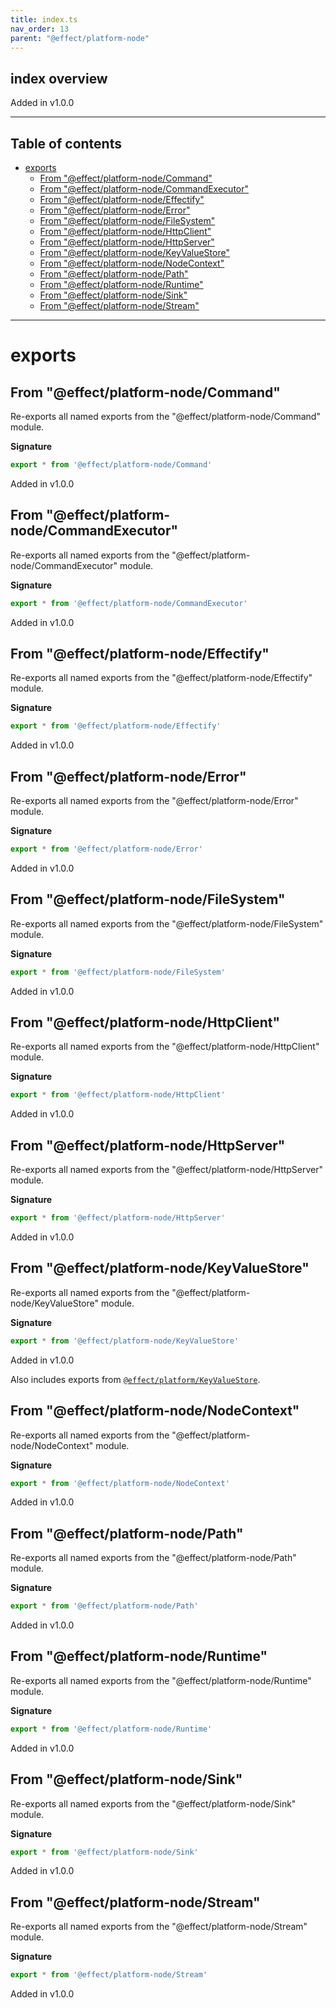 ```yaml
---
title: index.ts
nav_order: 13
parent: "@effect/platform-node"
---
```


## index overview

Added in v1.0.0

---

<h2 class="text-delta">Table of contents</h2>

- [exports](#exports)
  - [From "@effect/platform-node/Command"](#from-effectplatform-nodecommand)
  - [From "@effect/platform-node/CommandExecutor"](#from-effectplatform-nodecommandexecutor)
  - [From "@effect/platform-node/Effectify"](#from-effectplatform-nodeeffectify)
  - [From "@effect/platform-node/Error"](#from-effectplatform-nodeerror)
  - [From "@effect/platform-node/FileSystem"](#from-effectplatform-nodefilesystem)
  - [From "@effect/platform-node/HttpClient"](#from-effectplatform-nodehttpclient)
  - [From "@effect/platform-node/HttpServer"](#from-effectplatform-nodehttpserver)
  - [From "@effect/platform-node/KeyValueStore"](#from-effectplatform-nodekeyvaluestore)
  - [From "@effect/platform-node/NodeContext"](#from-effectplatform-nodenodecontext)
  - [From "@effect/platform-node/Path"](#from-effectplatform-nodepath)
  - [From "@effect/platform-node/Runtime"](#from-effectplatform-noderuntime)
  - [From "@effect/platform-node/Sink"](#from-effectplatform-nodesink)
  - [From "@effect/platform-node/Stream"](#from-effectplatform-nodestream)

---

# exports

## From "@effect/platform-node/Command"

Re-exports all named exports from the "@effect/platform-node/Command" module.

**Signature**

```ts
export * from '@effect/platform-node/Command'
```

Added in v1.0.0

## From "@effect/platform-node/CommandExecutor"

Re-exports all named exports from the "@effect/platform-node/CommandExecutor" module.

**Signature**

```ts
export * from '@effect/platform-node/CommandExecutor'
```

Added in v1.0.0

## From "@effect/platform-node/Effectify"

Re-exports all named exports from the "@effect/platform-node/Effectify" module.

**Signature**

```ts
export * from '@effect/platform-node/Effectify'
```

Added in v1.0.0

## From "@effect/platform-node/Error"

Re-exports all named exports from the "@effect/platform-node/Error" module.

**Signature**

```ts
export * from '@effect/platform-node/Error'
```

Added in v1.0.0

## From "@effect/platform-node/FileSystem"

Re-exports all named exports from the "@effect/platform-node/FileSystem" module.

**Signature**

```ts
export * from '@effect/platform-node/FileSystem'
```

Added in v1.0.0

## From "@effect/platform-node/HttpClient"

Re-exports all named exports from the "@effect/platform-node/HttpClient" module.

**Signature**

```ts
export * from '@effect/platform-node/HttpClient'
```

Added in v1.0.0

## From "@effect/platform-node/HttpServer"

Re-exports all named exports from the "@effect/platform-node/HttpServer" module.

**Signature**

```ts
export * from '@effect/platform-node/HttpServer'
```

Added in v1.0.0

## From "@effect/platform-node/KeyValueStore"

Re-exports all named exports from the "@effect/platform-node/KeyValueStore" module.

**Signature**

```ts
export * from '@effect/platform-node/KeyValueStore'
```

Added in v1.0.0

Also includes exports from [`@effect/platform/KeyValueStore`](https://effect-ts.github.io/platform/platform/KeyValueStore.ts.html).

## From "@effect/platform-node/NodeContext"

Re-exports all named exports from the "@effect/platform-node/NodeContext" module.

**Signature**

```ts
export * from '@effect/platform-node/NodeContext'
```

Added in v1.0.0

## From "@effect/platform-node/Path"

Re-exports all named exports from the "@effect/platform-node/Path" module.

**Signature**

```ts
export * from '@effect/platform-node/Path'
```

Added in v1.0.0

## From "@effect/platform-node/Runtime"

Re-exports all named exports from the "@effect/platform-node/Runtime" module.

**Signature**

```ts
export * from '@effect/platform-node/Runtime'
```

Added in v1.0.0

## From "@effect/platform-node/Sink"

Re-exports all named exports from the "@effect/platform-node/Sink" module.

**Signature**

```ts
export * from '@effect/platform-node/Sink'
```

Added in v1.0.0

## From "@effect/platform-node/Stream"

Re-exports all named exports from the "@effect/platform-node/Stream" module.

**Signature**

```ts
export * from '@effect/platform-node/Stream'
```

Added in v1.0.0
